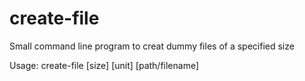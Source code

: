 # create-file
Small command line program to creat dummy files of a specified size

Usage: create-file [size] [unit] [path/filename]
